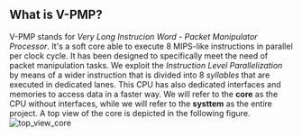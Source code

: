 ## What is V-PMP?
V-PMP stands for *Very Long Instrucion Word* - *Packet Manipulator Processor*. It's a soft core able to execute 8 MIPS-like instructions in parallel per clock cycle. It has been designed to specifically meet the need of packet manipulation tasks. We exploit the *Instruction Level Parallelization* by means of a wider instruction that is divided into 8 *syllables* that are executed in dedicated lanes. This CPU has also dedicated interfaces and memories to access data in a faster way. We will refer to the **core** as the CPU without interfaces, while we will refer to the **systtem** as the entire project. A top view of the core is depicted in the following figure.
![top_view_core](https://github.com/marcux95/V-PMP/blob/master/docs/figs/top.png)

